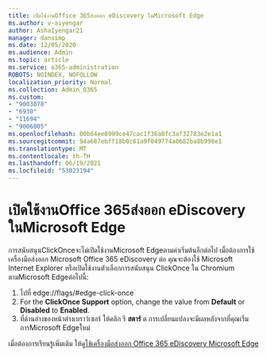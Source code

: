 ```yaml
---
title: เปิดใช้งานOffice 365ส่งออก eDiscovery ในMicrosoft Edge
ms.author: v-aiyengar
author: AshaIyengar21
manager: dansimp
ms.date: 12/05/2020
ms.audience: Admin
ms.topic: article
ms.service: o365-administration
ROBOTS: NOINDEX, NOFOLLOW
localization_priority: Normal
ms.collection: Admin_O365
ms.custom:
- "9003878"
- "6930"
- "11694"
- "9006005"
ms.openlocfilehash: 00b64ee8999ce47cac1f36a8fc3af32783e2e1a1
ms.sourcegitcommit: 94a687ebff18b0c61a9f049774a0682ba8b998e1
ms.translationtype: MT
ms.contentlocale: th-TH
ms.lasthandoff: 06/19/2021
ms.locfileid: "53023194"
---
```

# <a name="enable-office-365-ediscovery-export-tool-in-microsoft-edge"></a>เปิดใช้งานOffice 365ส่งออก eDiscovery ในMicrosoft Edge

การสนับสนุนClickOnceจะไม่เปิดใช้งานMicrosoft Edgeตามค่าเริ่มต้นอีกต่อไป เมื่อต้องการใช้เครื่องมือส่งออก Microsoft Office 365 eDiscovery ต่อ คุณจะต้องใช้ Microsoft Internet Explorer หรือเปิดใช้งานตัวเลือกการสนับสนุน ClickOnce ใน Chromium ตามMicrosoft Edgeต่อไปนี้:

1. ไปที่ edge://flags/#edge-click-once
1. For the **ClickOnce Support** option, change the value from **Default** or **Disabled** to **Enabled**.
1. ที่ด้านล่างของหน้าต่างเบราว์เซอร์ ให้คลิก รี **สตาร์** ต การเปลี่ยนแปลงจะมีผลหลังจากที่คุณเริ่มการMicrosoft Edgeใหม่

เมื่อต้องการเรียนรู้เพิ่มเติม ให้ดู[ใช้เครื่องมือส่งออก Office 365 eDiscovery Microsoft Edge](https://go.microsoft.com/fwlink/?linkid=2111611)
